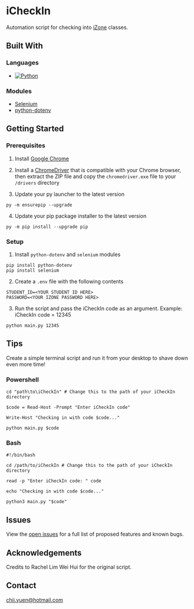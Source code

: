 # iCheckIn

Automation script for checking into [iZone](https://izone.sunway.edu.my/) classes.

## Built With

### Languages

- [![Python](https://img.shields.io/badge/Python-f7c93e?style=for-the-badge&logo=python&logoColor=#366c9c)](https://www.python.org/)

### Modules

- [Selenium](https://www.selenium.dev/)
- [python-dotenv](https://pypi.org/project/python-dotenv/)

## Getting Started

### Prerequisites

1. Install [Google Chrome](https://www.google.com/chrome/)


2. Install a [ChromeDriver](https://googlechromelabs.github.io/chrome-for-testing/#stable) that is compatible with your Chrome browser, then extract the ZIP file and copy the `chromedriver.exe` file to your `/drivers` directory

3. Update your py launcher to the latest version

```
py -m ensurepip --upgrade
```

4. Update your pip package installer to the latest version

```
py -m pip install --upgrade pip
```

### Setup

1. Install `python-dotenv` and `selenium` modules

```
pip install python-dotenv
pip install selenium
```

2. Create a `.env` file with the following contents

```
STUDENT_ID=<YOUR STUDENT ID HERE>
PASSWORD=<YOUR IZONE PASSWORD HERE>
```

3. Run the script and pass the iCheckIn code as an argument. Example: iCheckIn code = 12345

```
python main.py 12345
```

## Tips

Create a simple terminal script and run it from your desktop to shave down even more time!

### Powershell

```
cd "path\to\iCheckIn" # Change this to the path of your iCheckIn directory

$code = Read-Host -Prompt "Enter iCheckIn code"

Write-Host "Checking in with code $code..."

python main.py $code
```

### Bash

```
#!/bin/bash

cd /path/to/iCheckIn # Change this to the path of your iCheckIn directory

read -p "Enter iCheckIn code: " code

echo "Checking in with code $code..."

python3 main.py "$code"
```

## Issues

View the [open issues](https://github.com/ChiefWoods/iCheckIn/issues) for a full list of proposed features and known bugs.

## Acknowledgements

Credits to Rachel Lim Wei Hui for the original script.

## Contact

[chii.yuen@hotmail.com](mailto:chii.yuen@hotmail.com)